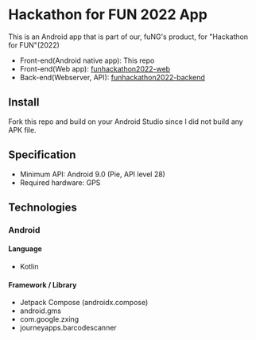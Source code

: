 # Hackathon for FUN 2022 App

This is an Android app that is part of our, fuNG's product, for "Hackathon for FUN"(2022)

- Front-end(Android native app): This repo
- Front-end(Web app): [funhackathon2022-web](https://github.com/fung-hackathon/funhackathon2022-web)
- Back-end(Webserver, API): [funhackathon2022-backend](https://github.com/fung-hackathon/funhackathon2022-backend)

## Install

Fork this repo and build on your Android Studio since I did not build any APK file.

## Specification

- Minimum API: Android 9.0 (Pie, API level 28)
- Required hardware: GPS

## Technologies

### Android

#### Language

- Kotlin

#### Framework / Library

- Jetpack Compose (androidx.compose)
- android.gms
- com.google.zxing
- journeyapps.barcodescanner